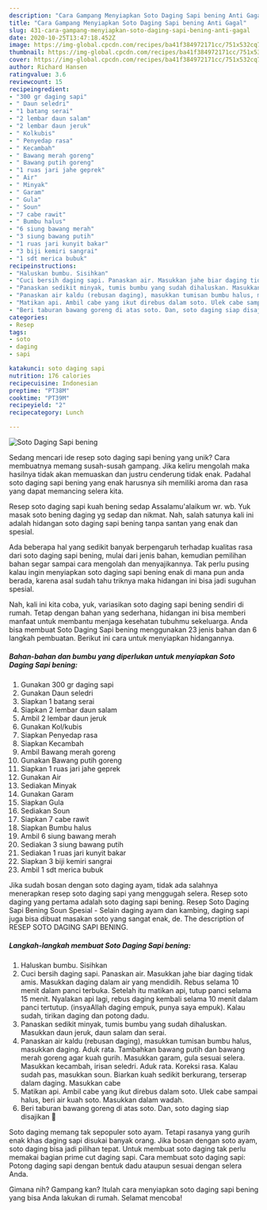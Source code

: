 ```yaml
---
description: "Cara Gampang Menyiapkan Soto Daging Sapi bening Anti Gagal"
title: "Cara Gampang Menyiapkan Soto Daging Sapi bening Anti Gagal"
slug: 431-cara-gampang-menyiapkan-soto-daging-sapi-bening-anti-gagal
date: 2020-10-25T13:47:18.452Z
image: https://img-global.cpcdn.com/recipes/ba41f384972171cc/751x532cq70/soto-daging-sapi-bening-foto-resep-utama.jpg
thumbnail: https://img-global.cpcdn.com/recipes/ba41f384972171cc/751x532cq70/soto-daging-sapi-bening-foto-resep-utama.jpg
cover: https://img-global.cpcdn.com/recipes/ba41f384972171cc/751x532cq70/soto-daging-sapi-bening-foto-resep-utama.jpg
author: Richard Hansen
ratingvalue: 3.6
reviewcount: 15
recipeingredient:
- "300 gr daging sapi"
- " Daun seledri"
- "1 batang serai"
- "2 lembar daun salam"
- "2 lembar daun jeruk"
- " Kolkubis"
- " Penyedap rasa"
- " Kecambah"
- " Bawang merah goreng"
- " Bawang putih goreng"
- "1 ruas jari jahe geprek"
- " Air"
- " Minyak"
- " Garam"
- " Gula"
- " Soun"
- "7 cabe rawit"
- " Bumbu halus"
- "6 siung bawang merah"
- "3 siung bawang putih"
- "1 ruas jari kunyit bakar"
- "3 biji kemiri sangrai"
- "1 sdt merica bubuk"
recipeinstructions:
- "Haluskan bumbu. Sisihkan"
- "Cuci bersih daging sapi. Panaskan air. Masukkan jahe biar daging tidak amis. Masukkan daging dalam air yang mendidih. Rebus selama 10 menit dalam panci terbuka. Setelah itu matikan api, tutup panci selama 15 menit. Nyalakan api lagi, rebus daging kembali selama 10 menit dalam panci tertutup. (insyaAllah daging empuk, punya saya empuk). Kalau sudah, tirikan daging dan potong dadu."
- "Panaskan sedikit minyak, tumis bumbu yang sudah dihaluskan. Masukkan daun jeruk, daun salam dan serai."
- "Panaskan air kaldu (rebusan daging), masukkan tumisan bumbu halus, masukkan daging. Aduk rata. Tambahkan bawang putih dan bawang merah goreng agar kuah gurih. Masukkan garam, gula sesuai selera. Masukkan kecambah, irisan seledri. Aduk rata. Koreksi rasa. Kalau sudah pas, masukkan soun. Biarkan kuah sedikit berkurang, terserap dalam daging. Masukkan cabe"
- "Matikan api. Ambil cabe yang ikut direbus dalam soto. Ulek cabe sampai halus, beri air kuah soto. Masukkan dalam wadah."
- "Beri taburan bawang goreng di atas soto. Dan, soto daging siap disajikan 🙂"
categories:
- Resep
tags:
- soto
- daging
- sapi

katakunci: soto daging sapi 
nutrition: 176 calories
recipecuisine: Indonesian
preptime: "PT38M"
cooktime: "PT39M"
recipeyield: "2"
recipecategory: Lunch

---
```



![Soto Daging Sapi bening](https://img-global.cpcdn.com/recipes/ba41f384972171cc/751x532cq70/soto-daging-sapi-bening-foto-resep-utama.jpg)

Sedang mencari ide resep soto daging sapi bening yang unik? Cara membuatnya memang susah-susah gampang. Jika keliru mengolah maka hasilnya tidak akan memuaskan dan justru cenderung tidak enak. Padahal soto daging sapi bening yang enak harusnya sih memiliki aroma dan rasa yang dapat memancing selera kita.

Resep soto daging sapi kuah bening sedap Assalamu&#39;alaikum wr. wb. Yuk masak soto bening daging yg sedap dan nikmat. Nah, salah satunya kali ini adalah hidangan soto daging sapi bening tanpa santan yang enak dan spesial.

Ada beberapa hal yang sedikit banyak berpengaruh terhadap kualitas rasa dari soto daging sapi bening, mulai dari jenis bahan, kemudian pemilihan bahan segar sampai cara mengolah dan menyajikannya. Tak perlu pusing kalau ingin menyiapkan soto daging sapi bening enak di mana pun anda berada, karena asal sudah tahu triknya maka hidangan ini bisa jadi suguhan spesial.


Nah, kali ini kita coba, yuk, variasikan soto daging sapi bening sendiri di rumah. Tetap dengan bahan yang sederhana, hidangan ini bisa memberi manfaat untuk membantu menjaga kesehatan tubuhmu sekeluarga. Anda bisa membuat Soto Daging Sapi bening menggunakan 23 jenis bahan dan 6 langkah pembuatan. Berikut ini cara untuk menyiapkan hidangannya.

<!--inarticleads1-->

##### Bahan-bahan dan bumbu yang diperlukan untuk menyiapkan Soto Daging Sapi bening:

1. Gunakan 300 gr daging sapi
1. Gunakan  Daun seledri
1. Siapkan 1 batang serai
1. Siapkan 2 lembar daun salam
1. Ambil 2 lembar daun jeruk
1. Gunakan  Kol/kubis
1. Siapkan  Penyedap rasa
1. Siapkan  Kecambah
1. Ambil  Bawang merah goreng
1. Gunakan  Bawang putih goreng
1. Siapkan 1 ruas jari jahe geprek
1. Gunakan  Air
1. Sediakan  Minyak
1. Gunakan  Garam
1. Siapkan  Gula
1. Sediakan  Soun
1. Siapkan 7 cabe rawit
1. Siapkan  Bumbu halus
1. Ambil 6 siung bawang merah
1. Sediakan 3 siung bawang putih
1. Sediakan 1 ruas jari kunyit bakar
1. Siapkan 3 biji kemiri sangrai
1. Ambil 1 sdt merica bubuk


Jika sudah bosan dengan soto daging ayam, tidak ada salahnya menerapkan resep soto daging sapi yang menggugah selera. Resep soto daging yang pertama adalah soto daging sapi bening. Resep Soto Daging Sapi Bening Soun Spesial - Selain daging ayam dan kambing, daging sapi juga bisa dibuat masakan soto yang sangat enak, de. The description of RESEP SOTO DAGING SAPI BENING. 

<!--inarticleads2-->

##### Langkah-langkah membuat Soto Daging Sapi bening:

1. Haluskan bumbu. Sisihkan
1. Cuci bersih daging sapi. Panaskan air. Masukkan jahe biar daging tidak amis. Masukkan daging dalam air yang mendidih. Rebus selama 10 menit dalam panci terbuka. Setelah itu matikan api, tutup panci selama 15 menit. Nyalakan api lagi, rebus daging kembali selama 10 menit dalam panci tertutup. (insyaAllah daging empuk, punya saya empuk). Kalau sudah, tirikan daging dan potong dadu.
1. Panaskan sedikit minyak, tumis bumbu yang sudah dihaluskan. Masukkan daun jeruk, daun salam dan serai.
1. Panaskan air kaldu (rebusan daging), masukkan tumisan bumbu halus, masukkan daging. Aduk rata. Tambahkan bawang putih dan bawang merah goreng agar kuah gurih. Masukkan garam, gula sesuai selera. Masukkan kecambah, irisan seledri. Aduk rata. Koreksi rasa. Kalau sudah pas, masukkan soun. Biarkan kuah sedikit berkurang, terserap dalam daging. Masukkan cabe
1. Matikan api. Ambil cabe yang ikut direbus dalam soto. Ulek cabe sampai halus, beri air kuah soto. Masukkan dalam wadah.
1. Beri taburan bawang goreng di atas soto. Dan, soto daging siap disajikan 🙂


Soto daging memang tak sepopuler soto ayam. Tetapi rasanya yang gurih enak khas daging sapi disukai banyak orang. Jika bosan dengan soto ayam, soto daging bisa jadi pilihan tepat. Untuk membuat soto daging tak perlu memakai bagian prime cut daging sapi. Cara membuat soto daging sapi: Potong daging sapi dengan bentuk dadu ataupun sesuai dengan selera Anda. 

Gimana nih? Gampang kan? Itulah cara menyiapkan soto daging sapi bening yang bisa Anda lakukan di rumah. Selamat mencoba!
